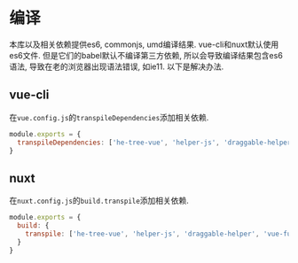# 编译

本库以及相关依赖提供es6, commonjs, umd编译结果. vue-cli和nuxt默认使用es6文件. 但是它们的babel默认不编译第三方依赖, 所以会导致编译结果包含es6语法, 导致在老的浏览器出现语法错误, 如ie11. 以下是解决办法.

## vue-cli
在`vue.config.js`的`transpileDependencies`添加相关依赖.
```js
module.exports = {
  transpileDependencies: ['he-tree-vue', 'helper-js', 'draggable-helper', 'vue-functions', 'drag-event-service'],
}
```

## nuxt
在`nuxt.config.js`的`build.transpile`添加相关依赖.
```js
module.exports = {
  build: {
    transpile: ['he-tree-vue', 'helper-js', 'draggable-helper', 'vue-functions', 'drag-event-service'],
  }
}
```
